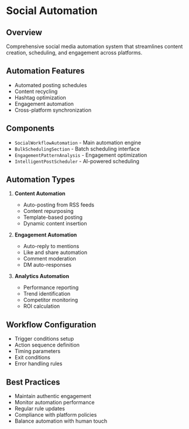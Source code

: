 
# Social Automation

## Overview
Comprehensive social media automation system that streamlines content creation, scheduling, and engagement across platforms.

## Automation Features
- Automated posting schedules
- Content recycling
- Hashtag optimization
- Engagement automation
- Cross-platform synchronization

## Components
- `SocialWorkflowAutomation` - Main automation engine
- `BulkSchedulingSection` - Batch scheduling interface
- `EngagementPatternAnalysis` - Engagement optimization
- `IntelligentPostScheduler` - AI-powered scheduling

## Automation Types
1. **Content Automation**
   - Auto-posting from RSS feeds
   - Content repurposing
   - Template-based posting
   - Dynamic content insertion

2. **Engagement Automation**
   - Auto-reply to mentions
   - Like and share automation
   - Comment moderation
   - DM auto-responses

3. **Analytics Automation**
   - Performance reporting
   - Trend identification
   - Competitor monitoring
   - ROI calculation

## Workflow Configuration
- Trigger conditions setup
- Action sequence definition
- Timing parameters
- Exit conditions
- Error handling rules

## Best Practices
- Maintain authentic engagement
- Monitor automation performance
- Regular rule updates
- Compliance with platform policies
- Balance automation with human touch
